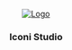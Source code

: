 <!-- PROJECT LOGO -->
<p align="center">
  <a href="https://allen0s.com">
   <img src="https://i.imgur.com/L789yef.jpg" alt="Logo">
  </a>

  <h3 align="center">Iconi Studio</h3>
</p>



